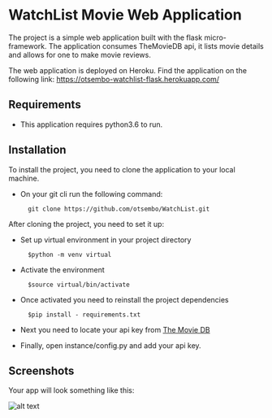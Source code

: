# WatchList Movie Web Application

The project is a simple web application built with the flask micro-framework. The application consumes TheMovieDB api, it lists movie details and allows for one to make movie reviews.

The web application is deployed on Heroku. Find the application on the following link: https://otsembo-watchlist-flask.herokuapp.com/

Requirements
------------

- This application requires python3.6 to run.

Installation
------------

To install the project, you need to clone the application to your local machine.

- On your git cli run the following command:

        git clone https://github.com/otsembo/WatchList.git

After cloning the project, you need to set it up:

- Set up virtual environment in your project directory

        $python -m venv virtual

- Activate the environment

        $source virtual/bin/activate

- Once activated you need to reinstall the project dependencies

        $pip install - requirements.txt

- Next you need to locate your api key from <a href="https://www.themoviedb.org/documentation/api">The Movie DB</a>

- Finally, open instance/config.py and add your api key.

Screenshots
-----------

Your app will look something like this:

![alt text](https://github.com/otsembo/WatchList/blob/master/image.jpg?raw=true)